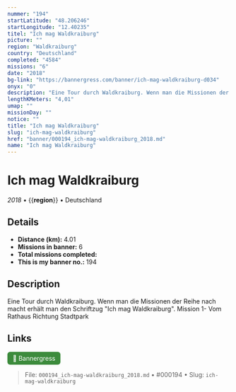 ```yaml
---
nummer: "194"
startLatitude: "48.206246"
startLongitude: "12.40235"
titel: "Ich mag Waldkraiburg"
picture: ""
region: "Waldkraiburg"
country: "Deutschland"
completed: "4584"
missions: "6"
date: "2018"
bg-link: "https://bannergress.com/banner/ich-mag-waldkraiburg-d034"
onyx: "0"
description: "Eine Tour durch Waldkraiburg. Wenn man die Missionen der Reihe nach macht erhält man den Schriftzug \"Ich mag Waldkraiburg\".\nMission 1- Vom Rathaus Richtung Stadtpark"
lengthKMeters: "4,01"
umap: ""
missionDay: ""
notice: ""
title: "Ich mag Waldkraiburg"
slug: "ich-mag-waldkraiburg"
href: "banner/000194_ich-mag-waldkraiburg_2018.md"
name: "Ich mag Waldkraiburg"
---
```

# Ich mag Waldkraiburg

*2018* • {{__region__}} • Deutschland





## Details
- **Distance (km):** 4.01
- **Missions in banner:** 6
- **Total missions completed:** 
- **This is my banner no.:** 194



## Description
Eine Tour durch Waldkraiburg. Wenn man die Missionen der Reihe nach macht erhält man den Schriftzug "Ich mag Waldkraiburg".
Mission 1- Vom Rathaus Richtung Stadtpark



## Links
<a href="https://bannergress.com/banner/ich-mag-waldkraiburg-d034" target="_blank" style="display:inline-block;margin-right:8px;padding:6px 12px;background:#3c8b3c;color:#fff;text-decoration:none;border-radius:6px;">🔗 Bannergress</a>



> File: `000194_ich-mag-waldkraiburg_2018.md` • #000194 • Slug: `ich-mag-waldkraiburg`
